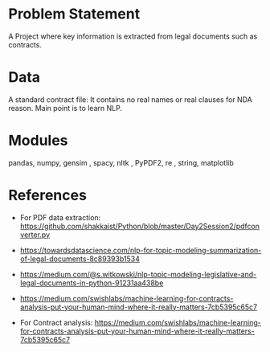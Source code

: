 # Problem Statement

A Project where key information is extracted from legal documents such as contracts.

# Data

A standard contract file: It contains no real names or real clauses for NDA reason. Main point is to learn NLP.

# Modules

pandas, numpy, gensim , spacy, nltk , PyPDF2, re , string, matplotlib

# References

- For PDF data extraction: https://github.com/shakkaist/Python/blob/master/Day2Session2/pdfconverter.py

- https://towardsdatascience.com/nlp-for-topic-modeling-summarization-of-legal-documents-8c89393b1534

- https://medium.com/@s.witkowski/nlp-topic-modeling-legislative-and-legal-documents-in-python-91231aa438be

- https://medium.com/swishlabs/machine-learning-for-contracts-analysis-put-your-human-mind-where-it-really-matters-7cb5395c65c7

- For Contract analysis: https://medium.com/swishlabs/machine-learning-for-contracts-analysis-put-your-human-mind-where-it-really-matters-7cb5395c65c7
